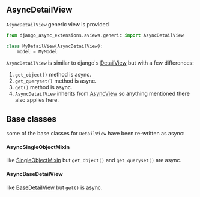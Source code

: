 ## AsyncDetailView

`AsyncDetailView` generic view is provided

```python
from django_async_extensions.aviews.generic import AsyncDetailView

class MyDetailView(AsyncDetailView):
    model = MyModel
```

`AsyncDetailView` is similar to django's [DetailView](https://docs.djangoproject.com/en/5.1/ref/class-based-views/generic-display/#detailview) but with a few differences:

1. `get_object()` method is async.
2. `get_queryset()` method is async.
3. `get()` method is async.
4. `AsyncDetailView` inherits from [AsyncView](base.md#asyncview) so anything mentioned there also applies here.


## Base classes
some of the base classes for `DetailView` have been re-written as async:

#### AsyncSingleObjectMixin

like [SingleObjectMixin](https://docs.djangoproject.com/en/5.1/ref/class-based-views/mixins-single-object/#django.views.generic.detail.SingleObjectMixin) but `get_object()` and `get_queryset()` are async.

#### AsyncBaseDetailView

like [BaseDetailView](https://docs.djangoproject.com/en/5.1/ref/class-based-views/generic-display/#django.views.generic.detail.BaseDetailView) but `get()` is async.

